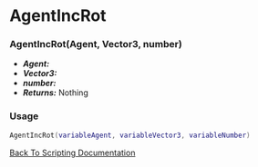 # AgentIncRot

### AgentIncRot(Agent, Vector3, number)
- ***Agent:*** 
- ***Vector3:*** 
- ***number:*** 
- ***Returns:*** Nothing

### Usage

```Lua
AgentIncRot(variableAgent, variableVector3, variableNumber)
```


[Back To Scripting Documentation](../README.md)
